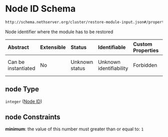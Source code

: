 # Node ID Schema

```txt
http://schema.nethserver.org/cluster/restore-module-input.json#/properties/node
```

Node identifier where the module has to be restored

| Abstract            | Extensible | Status         | Identifiable            | Custom Properties | Additional Properties | Access Restrictions | Defined In                                                                              |
| :------------------ | :--------- | :------------- | :---------------------- | :---------------- | :-------------------- | :------------------ | :-------------------------------------------------------------------------------------- |
| Can be instantiated | No         | Unknown status | Unknown identifiability | Forbidden         | Allowed               | none                | [restore-module-input.json\*](cluster/restore-module-input.json "open original schema") |

## node Type

`integer` ([Node ID](restore-module-input-1-properties-node-id.md))

## node Constraints

**minimum**: the value of this number must greater than or equal to: `1`
